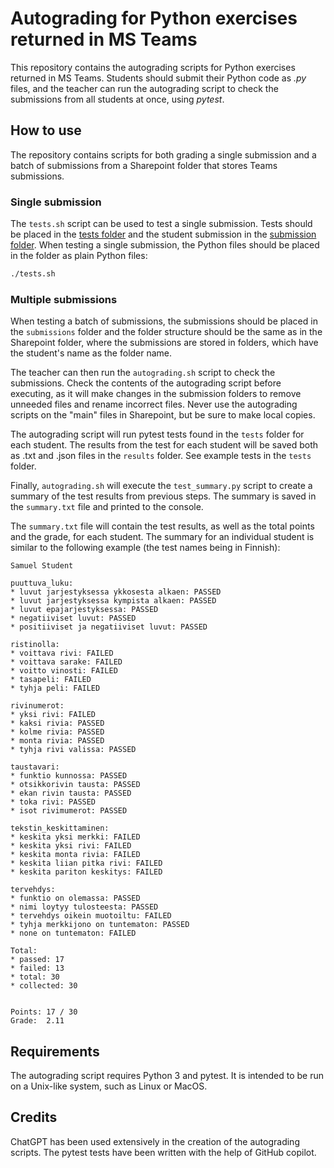 # Autograding for Python exercises returned in MS Teams

This repository contains the autograding scripts for Python exercises returned
in MS Teams. Students should submit their Python code as *.py* files, and the
teacher can run the autograding script to check the submissions from all students
at once, using *pytest*.

## How to use

The repository contains scripts for both grading a single submission and a batch of submissions from a Sharepoint folder that stores Teams submissions.

### Single submission

The `tests.sh` script can be used to test a single submission. Tests should be placed in the [tests folder](./tests/) and the student submission in the [submission folder](./submission/). When testing a single submission, the Python files should be placed in the folder as plain Python files:

```sh
./tests.sh
```


### Multiple submissions

When testing a batch of submissions, the submissions should be placed in the
`submissions` folder and the folder structure should be the same as in the
Sharepoint folder, where the submissions are stored in folders, which have the
student's name as the folder name.

The teacher can then run the `autograding.sh` script to check the submissions.
Check the contents of the autograding script before executing, as it will make
changes in the submission folders to remove unneeded files and rename incorrect
files. Never use the autograding scripts on the "main" files in Sharepoint, but
be sure to make local copies.

The autograding script will run pytest tests found in the `tests` folder for each
student. The results from the test for each student will be saved both as .txt
and .json files in the `results` folder. See example tests in the `tests` folder.

Finally, `autograding.sh` will execute the `test_summary.py` script to create a
summary of the test results from previous steps. The summary is saved in the
`summary.txt` file and printed to the console.

The `summary.txt` file will contain the test results, as well as the total points
and the grade, for each student. The summary for an individual student is similar to
the following example (the test names being in Finnish):

```
Samuel Student

puuttuva_luku:
* luvut jarjestyksessa ykkosesta alkaen: PASSED
* luvut jarjestyksessa kympista alkaen: PASSED
* luvut epajarjestyksessa: PASSED
* negatiiviset luvut: PASSED
* positiiviset ja negatiiviset luvut: PASSED

ristinolla:
* voittava rivi: FAILED
* voittava sarake: FAILED
* voitto vinosti: FAILED
* tasapeli: FAILED
* tyhja peli: FAILED

rivinumerot:
* yksi rivi: FAILED
* kaksi rivia: PASSED
* kolme rivia: PASSED
* monta rivia: PASSED
* tyhja rivi valissa: PASSED

taustavari:
* funktio kunnossa: PASSED
* otsikkorivin tausta: PASSED
* ekan rivin tausta: PASSED
* toka rivi: PASSED
* isot rivimumerot: PASSED

tekstin_keskittaminen:
* keskita yksi merkki: FAILED
* keskita yksi rivi: FAILED
* keskita monta rivia: FAILED
* keskita liian pitka rivi: FAILED
* keskita pariton keskitys: FAILED

tervehdys:
* funktio on olemassa: PASSED
* nimi loytyy tulosteesta: PASSED
* tervehdys oikein muotoiltu: FAILED
* tyhja merkkijono on tuntematon: PASSED
* none on tuntematon: FAILED

Total:
* passed: 17
* failed: 13
* total: 30
* collected: 30


Points: 17 / 30
Grade:  2.11
```

## Requirements

The autograding script requires Python 3 and pytest. It is intended to be run on
a Unix-like system, such as Linux or MacOS.

## Credits

ChatGPT has been used extensively in the creation of the autograding scripts.
The pytest tests have been written with the help of GitHub copilot.

